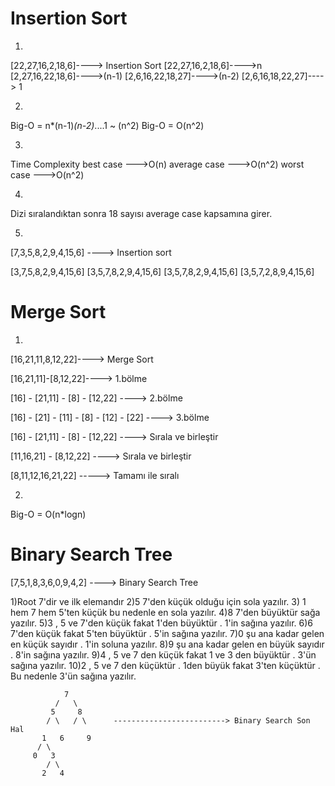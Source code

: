 # Insertion Sort

1)
[22,27,16,2,18,6]----> Insertion Sort
[22,27,16,2,18,6]---->n
[2,27,16,22,18,6]---->(n-1)
[2,6,16,22,18,27]---->(n-2)
[2,6,16,18,22,27]----> 1

2)
Big-O = n*(n-1)*(n-2)*....1 ~ (n^2)
Big-O = O(n^2)

3)
Time Complexity
best case --->O(n)
average case --->O(n^2)
worst case --->O(n^2)

4)
Dizi sıralandıktan sonra 18 sayısı average case kapsamına girer.

5)
[7,3,5,8,2,9,4,15,6] ----> Insertion sort

[3,7,5,8,2,9,4,15,6]
[3,5,7,8,2,9,4,15,6]
[3,5,7,8,2,9,4,15,6]
[3,5,7,2,8,9,4,15,6]


# Merge Sort
 
 1)
 [16,21,11,8,12,22]----> Merge Sort
 
 [16,21,11]-[8,12,22]----> 1.bölme
 
 [16] - [21,11] - [8] - [12,22] ----> 2.bölme
 
 [16] - [21] - [11] - [8] - [12] - [22] ----> 3.bölme
 
 [16] - [21,11] - [8] - [12,22] ----> Sırala ve birleştir
 
 [11,16,21] - [8,12,22] ----> Sırala ve birleştir
 
 [8,11,12,16,21,22] -----> Tamamı ile sıralı
 
 2)
 Big-O  = O(n*logn)
 
 
 # Binary Search Tree
 
 [7,5,1,8,3,6,0,9,4,2] ----> Binary Search Tree
 
 1)Root 7'dir ve ilk elemandır
 2)5 7'den küçük olduğu için sola yazılır.
 3) 1 hem 7 hem 5'ten küçük bu nedenle en sola yazılır.
 4)8 7'den büyüktür sağa yazılır.
 5)3 , 5 ve 7'den küçük fakat 1'den büyüktür . 1'in sağına yazılır.
 6)6 7'den küçük fakat 5'ten büyüktür . 5'in sağına yazılır.
 7)0 şu ana kadar gelen en küçük sayıdır . 1'in soluna yazılır.
 8)9 şu ana kadar gelen en büyük sayıdır . 8'in sağına yazılır.
 9)4 , 5 ve 7 den küçük fakat 1 ve 3 den büyüktür . 3'ün sağına yazılır.
 10)2 , 5 ve 7 den küçüktür . 1den büyük fakat 3'ten küçüktür . Bu nedenle 3'ün sağına yazılır.
 
                7
              /   \
             5     8
            / \   / \      -------------------------> Binary Search Son Hal
           1   6     9
          / \
         0   3
            / \
           2   4

 
 
 
 


